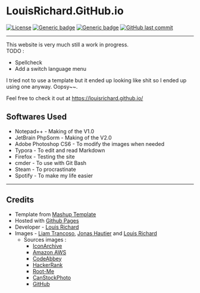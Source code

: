 # LouisRichard.GitHub.io
[![License](https://img.shields.io/badge/Licence-BSD--3-informational?style=for-the-badge)](https://opensource.org/licenses/BSD-3-Clause)
[![Generic badge](https://img.shields.io/badge/Status-WiP-red.svg?style=for-the-badge)](#)
[![Generic badge](https://img.shields.io/badge/Website-Up-green.svg?style=for-the-badge)](https://louisrichard.github.io/)
[![GitHub last commit](https://img.shields.io/github/last-commit/LouisRichard/LouisRichard.github.io?style=for-the-badge)](#)

****

This website is very much still a work in progress.  
TODO :
* Spellcheck  
* Add a switch language menu  

I tried not to use a template but it ended up looking like shit so I ended up using one anyway. Oopsy~~. 

Feel free to check it out at https://louisrichard.github.io/ 

## Softwares Used
*  Notepad++ - Making of the V1.0  
*  JetBrain PhpSorm - Making of the V2.0  
*  Adobe Photoshop CS6 - To modify the images when needed  
*  Typora - To edit and read Markdown  
*  Firefox - Testing the site  
*  cmder - To use with Git Bash  
*  Steam - To procrastinate  
*  Spotify - To make my life easier
****

## Credits
* Template from [Mashup Template](http://www.mashup-template.com/)  
* Hosted with [Github Pages](https://www.pages.github.com/)  
* Developer - [Louis Richard](https://www.github.com/louisrichard/) 
* Images - [Liam Trancoso](https://www.instagram.com/liamtrxn.exe/), [Jonas Hautier](https://www.github.com/jonashau/) and [Louis Richard](https://www.github.com/louisrichard/)  
  * Sources images :  
    * [IconArchive](https://iconarchive.com/)  
    * [Amazon AWS](https://aws.amazon.com/)  
    * [CodeAbbey](https://www.codeabbey.com/)  
    * [HackerRank](https://www.hackerrank.com/)  
    * [Root-Me](https://www.root-me.org/)  
    * [CanStockPhoto](https://www.canstockphoto.fr/)  
    * [GitHub](https://www.github.com/)   
